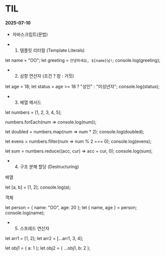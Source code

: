 # TIL

#### 2025-07-10
- 자바스크립트(문법)

- 1. 템플릿 리터럴 (Template Literals)

let name = "OO";
let greeting = `안녕하세요, ${name}님!`;
console.log(greeting);

- 2. 삼항 연산자 (조건 ? 참 : 거짓)
 
let age = 18;
let status = age >= 18 ? "성인" : "미성년자";
console.log(status);

- 3. 배열 메서드
  
let numbers = [1, 2, 3, 4, 5];

numbers.forEach(num => console.log(num)); 

let doubled = numbers.map(num => num * 2); 
console.log(doubled); 

let evens = numbers.filter(num => num % 2 === 0); 
console.log(evens);

let sum = numbers.reduce((acc, cur) => acc + cur, 0); 
console.log(sum);

- 4. 구조 분해 할당 (Destructuring)
  
배열

let [a, b] = [1, 2];
console.log(a);

객체

let person = { name: "OO", age: 20 };
let { name, age } = person;
console.log(name); 

- 5. 스프레드 연산자
 
let arr1 = [1, 2];
let arr2 = [...arr1, 3, 4]; 

let obj1 = { a: 1 };
let obj2 = { ...obj1, b: 2 }; 
